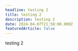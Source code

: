 ```yaml
---
headline: testing 2
title: testing 2
description: testing 2
date: 2024-04-07T21:58:00.000Z
featuredArticle: false
---
```

testing 2
